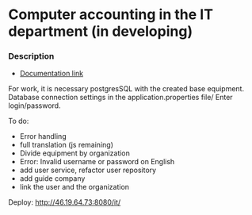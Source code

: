 # Computer accounting in the IT department (in developing) 

### Description

* [Documentation link](https://github.com/Dvorneg/it)

For work, it is necessary postgresSQL with the created base equipment.
Database connection settings in the application.properties file/
Enter login/password.

To do:
- Error handling
- full translation (js remaining)
- Divide equipment by organization
- Error: Invalid username or password on English 
- add user service, refactor user repository
- add guide company
- link the user and the organization

Deploy:
 http://46.19.64.73:8080/it/